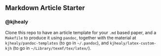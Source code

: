 ## Markdown Article Starter

### @kjhealy

Clone this repo to have an article template for your `.md` based paper, and a `Makefile` to produce it using `pandoc`, together with the material at `kjhealy/pandoc-templates` (to go in `~/.pandoc`), and `kjhealy/latex-custom-kjh` (to go in `~/Library/texmf/tex/latex/`).

